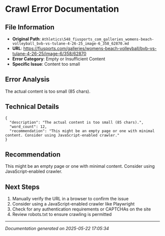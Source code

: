 # Crawl Error Documentation

## File Information
- **Original Path**: `Athletics\548_fiusports_com_galleries_womens-beach-volleyball_bvb-vs-tulane-4-26-25_image-6_358_62870.md`
- **URL**: https://fiusports.com/galleries/womens-beach-volleyball/bvb-vs-tulane-4-26-25/image-6/358/62870
- **Error Category**: Empty or Insufficient Content
- **Specific Issue**: Content too small

## Error Analysis
The actual content is too small (85 chars).

## Technical Details
```
{
  "description": "The actual content is too small (85 chars).",
  "word_count": 12,
  "recommendation": "This might be an empty page or one with minimal content. Consider using JavaScript-enabled crawler."
}
```

## Recommendation
This might be an empty page or one with minimal content. Consider using JavaScript-enabled crawler.

## Next Steps
1. Manually verify the URL in a browser to confirm the issue
2. Consider using a JavaScript-enabled crawler like Playwright
3. Check for any authentication requirements or CAPTCHAs on the site
4. Review robots.txt to ensure crawling is permitted

---
*Documentation generated on 2025-05-22 17:05:34*
